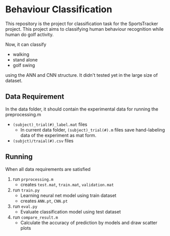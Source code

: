 # Behaviour Classification

This repository is the project for classification task for the SportsTracker project. This project aims to classifying human behaviour recognition while human do golf activity.

Now, it can classify
- walking
- stand alone
- golf swing

using the ANN and CNN structure. It didn't tested yet in the large size of dataset.


## Data Requirement


In the data folder, it should contain the experimental data for running the preprocessing.m

- `(subject)_trial(#)_label.mat` files
    - In current data folder, `(subject)_trial(#).m` files save hand-labeling data of the experiment as mat form.
- `(subjct)/traial(#).csv` files



## Running


When all data requirements are satisfied
1. run `prprocessing.m`
    - creates `test.mat`, `train.mat`, `validation.mat`
2. run `train.py`
    - Learning neural net model using train dataset
    - creates `ANN.pt`, `CNN.pt`
3. run `eval.py`
    - Evaluate classification model using test dataset
4. run `compare_result.m`
    - Calculate the accuracy of prediction by models and draw scatter plots
